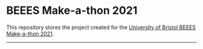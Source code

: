 # BEEES Make-a-thon 2021

This repository stores the project created for the [University of Bristol BEEES Make-a-thon 2021][1].

---

[1]:https://www.beees.co.uk/make-a-thon-2021-announcement/
